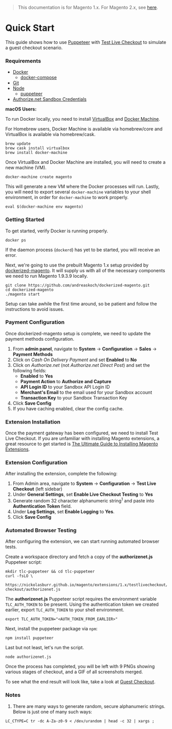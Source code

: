 <blockquote class="important">This documentation is for Magento 1.x. For Magento 2.x, see <a href="https://nickolasburr.github.io/magento/extensions/2.x/testlivecheckout/latest/">here</a>.</blockquote>

# Quick Start

This guide shows how to use [Puppeteer](https://github.com/GoogleChrome/puppeteer) with [Test Live Checkout](https://marketplace.magento.com/nickolasburr-nickolasburr-testlivecheckout.html) to simulate a guest checkout scenario.

### Requirements

+ [Docker](https://www.docker.com)
    - [docker-compose](https://docs.docker.com/compose/)
+ [Git](https://git-scm.com)
+ [Node](https://nodejs.org)
    - [puppeteer](https://www.npmjs.com/package/puppeteer)
+ [Authorize.net Sandbox Credentials](https://sandbox.authorize.net)

**macOS Users:**

To run Docker locally, you need to install [VirtualBox](https://www.virtualbox.org) and [Docker Machine](https://github.com/docker/machine).

For Homebrew users, Docker Machine is available via homebrew/core and VirtualBox is available via homebrew/cask.

```
brew update
brew cask install virtualbox
brew install docker-machine
```

Once VirtualBox and Docker Machine are installed, you will need to create a new machine (VM).

```
docker-machine create magento
```

This will generate a new VM where the Docker processes will run. Lastly, you will need to export several
`docker-machine` variables to your shell environment, in order for `docker-machine` to work properly.

```
eval $(docker-machine env magento)
```

### Getting Started

To get started, verify Docker is running properly.

```
docker ps
```

If the daemon process (`dockerd`) has yet to be started, you will receive an error.

Next, we're going to use the prebuilt Magento 1.x setup provided by [dockerized-magento](https://github.com/andreaskoch/dockerized-magento). It will supply us with all of the
necessary components we need to run Magento 1.9.3.9 locally.

```
git clone https://github.com/andreaskoch/dockerized-magento.git
cd dockerized-magento
./magento start
```

Setup can take awhile the first time around, so be patient and follow the instructions to avoid issues.

### Payment Configuration

Once dockerized-magento setup is complete, we need to update the payment methods configuration.

1. From **admin panel**, navigate to **System** &#8594; **Configuration** &#8594; **Sales** &#8594; **Payment Methods**
2. Click on *Cash On Delivery Payment* and set **Enabled** to **No**
3. Click on *Authorize.net* (not *Authorize.net Direct Post*) and set the following fields:
    - **Enabled** to **Yes**
    - **Payment Action** to **Authorize and Capture**
    - **API Login ID** to your Sandbox API Login ID
    - **Merchant's Email** to the email used for your Sandbox account
    - **Transaction Key** to your Sandbox Transaction Key
4. Click **Save Config**
5. If you have caching enabled, clear the config cache.

### Extension Installation

Once the payment gateway has been configured, we need to install Test Live Checkout. If you are unfamiliar with installing Magento extensions,
a great resource to get started is [The Ultimate Guide to Installing Magento Extensions](https://store.fooman.co.nz/media/custom/upload/TheUltimateGuidetoInstallingMagentoExtensions.pdf).

### Extension Configuration

After installing the extension, complete the following:

1. From Admin area, navigate to **System** &#8594; **Configuration** &#8594; **Test Live Checkout** (left sidebar)
2. Under **General Settings**, set **Enable Live Checkout Testing** to **Yes**
3. Generate random 32 character alphanumeric string<sup>1</sup> and paste into **Authentication Token** field.
4. Under **Log Settings**, set **Enable Logging** to **Yes**.
5. Click **Save Config**

### Automated Browser Testing

After configuring the extension, we can start running automated browser tests.

Create a workspace directory and fetch a copy of the **authorizenet.js** Puppeteer script:

```
mkdir tlc-puppeteer && cd tlc-puppeteer
curl -fsLO \
  https://nickolasburr.github.io/magento/extensions/1.x/testlivecheckout/1.1.0/puppeteer/src/guest-checkout/authorizenet.js
```

The **authorizenet.js** Puppeteer script requires the environment variable `TLC_AUTH_TOKEN` to be present. Using the authentication
token we created earlier, export `TLC_AUTH_TOKEN` to your shell environment.

```
export TLC_AUTH_TOKEN="<AUTH_TOKEN_FROM_EARLIER>"
```

Next, install the puppeteer package via `npm`:

```
npm install puppeteer
```

Last but not least, let's run the script.

```
node authorizenet.js
```

Once the process has completed, you will be left with 9 PNGs showing various stages of checkout, and a GIF of all screenshots merged.

To see what the end result will look like, take a look at [Guest Checkout](https://nickolasburr.github.io/magento/extensions/1.x/testlivecheckout/latest/examples/guest-checkout/authorizenet/).

### Notes

1. There are many ways to generate random, secure alphanumeric strings. Below is just one of many such ways:

```
LC_CTYPE=C tr -dc A-Za-z0-9 < /dev/urandom | head -c 32 | xargs ;
```
